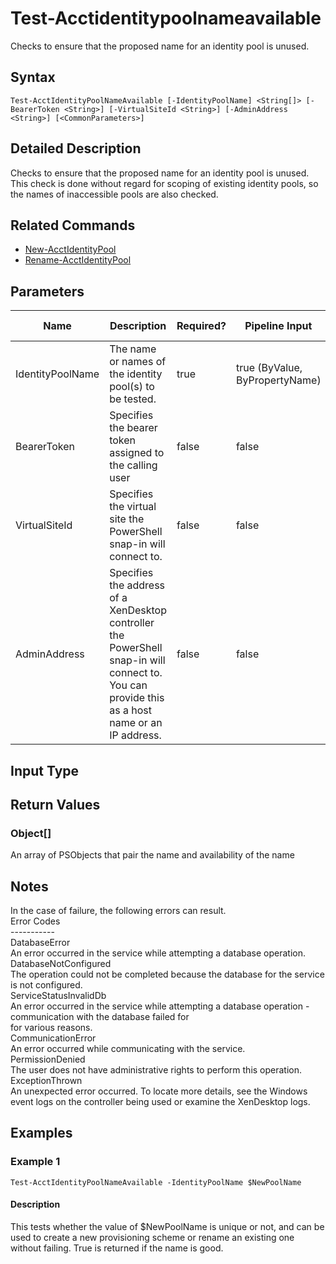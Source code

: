 ﻿
# Test-Acctidentitypoolnameavailable
Checks to ensure that the proposed name for an identity pool is unused.
## Syntax
```
Test-AcctIdentityPoolNameAvailable [-IdentityPoolName] <String[]> [-BearerToken <String>] [-VirtualSiteId <String>] [-AdminAddress <String>] [<CommonParameters>]
```
## Detailed Description
Checks to ensure that the proposed name for an identity pool is unused. This check is done without regard for scoping of existing identity pools, so the names of inaccessible pools are also checked.


## Related Commands

* [New-AcctIdentityPool](./New-AcctIdentityPool/)
* [Rename-AcctIdentityPool](./Rename-AcctIdentityPool/)
## Parameters
| Name   | Description | Required? | Pipeline Input | Default Value |
| --- | --- | --- | --- | --- |
| IdentityPoolName | The name or names of the identity pool(s) to be tested. | true | true (ByValue, ByPropertyName) |  |
| BearerToken | Specifies the bearer token assigned to the calling user | false | false |  |
| VirtualSiteId | Specifies the virtual site the PowerShell snap-in will connect to. | false | false |  |
| AdminAddress | Specifies the address of a XenDesktop controller the PowerShell snap-in will connect to. You can provide this as a host name or an IP address. | false | false | Localhost. Once a value is provided by any cmdlet, this value becomes the default. |

## Input Type

### 

## Return Values

### Object\[\]
An array of PSObjects that pair the name and availability of the name
## Notes
In the case of failure, the following errors can result.<br>    Error Codes<br>    -----------<br>    DatabaseError<br>    An error occurred in the service while attempting a database operation.<br>    DatabaseNotConfigured<br>    The operation could not be completed because the database for the service is not configured.<br>    ServiceStatusInvalidDb<br>    An error occurred in the service while attempting a database operation - communication with the database failed for<br>    for various reasons.<br>    CommunicationError<br>    An error occurred while communicating with the service.<br>    PermissionDenied<br>    The user does not have administrative rights to perform this operation.<br>    ExceptionThrown<br>    An unexpected error occurred.  To locate more details, see the Windows event logs on the controller being used or examine the XenDesktop logs.
## Examples

### Example 1
```
Test-AcctIdentityPoolNameAvailable -IdentityPoolName $NewPoolName
```
#### Description
This tests whether the value of \$NewPoolName is unique or not, and can be used to create a new provisioning scheme or rename an existing one without failing. True is returned if the name is good.
